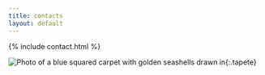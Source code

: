 ```yaml
---
title: contacts
layout: default
---
```


{% include contact.html %}

![Photo of a blue squared carpet with golden seashells drawn in]({{site.baseurl}}/assets/images/tapete.png "My bedroom carpet"){:.tapete}
